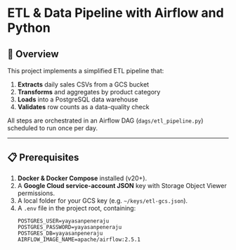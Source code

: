 # ETL & Data Pipeline with Airflow and Python

## 📖 Overview
This project implements a simplified ETL pipeline that:
1. **Extracts** daily sales CSVs from a GCS bucket  
2. **Transforms** and aggregates by product category  
3. **Loads** into a PostgreSQL data warehouse  
4. **Validates** row counts as a data-quality check  

All steps are orchestrated in an Airflow DAG (`dags/etl_pipeline.py`) scheduled to run once per day.

---

## 📋 Prerequisites

1. **Docker & Docker Compose** installed (v20+).  
2. A **Google Cloud service-account JSON** key with Storage Object Viewer permissions.  
3. A local folder for your GCS key (e.g. `~/keys/etl-gcs.json`).  
4. A `.env` file in the project root, containing:
   ```dotenv
   POSTGRES_USER=yayasanpeneraju
   POSTGRES_PASSWORD=yayasanpeneraju
   POSTGRES_DB=yayasanpeneraju
   AIRFLOW_IMAGE_NAME=apache/airflow:2.5.1
